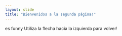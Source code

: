 ```yaml
---
layout: slide
title: "Bienvenidos a la segunda página!"
---
```

es funny
Utiliza la flecha hacia la izquierda para volver!
